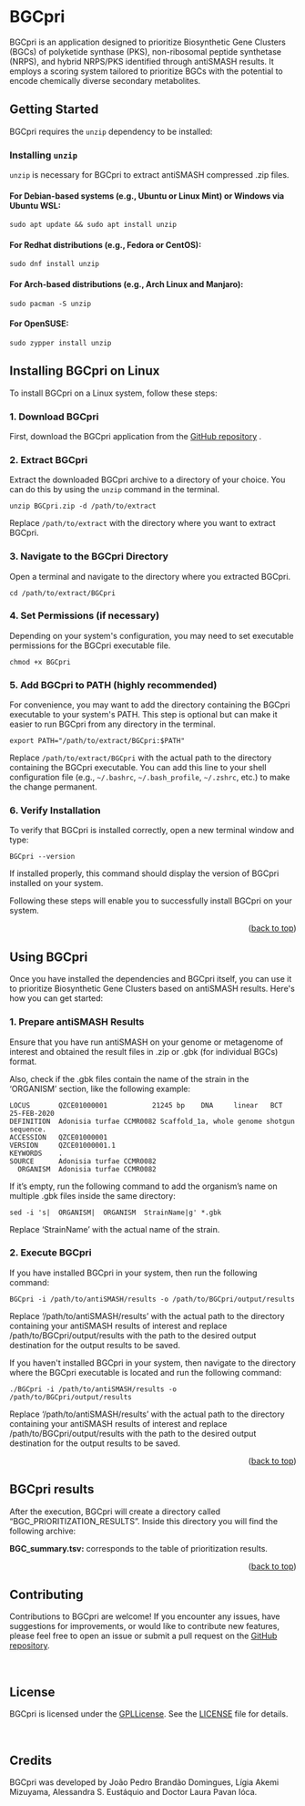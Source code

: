 <a id="readme-top"></a>
# BGCpri

BGCpri is an application designed to prioritize Biosynthetic Gene Clusters (BGCs) of polyketide synthase (PKS), non-ribosomal peptide synthetase (NRPS), and hybrid NRPS/PKS identified through antiSMASH results. It employs a scoring system tailored to prioritize BGCs with the potential to encode chemically diverse secondary metabolites.

## Getting Started

BGCpri requires the `unzip` dependency to be installed:

### **Installing `unzip`**
`unzip` is necessary for BGCpri to extract antiSMASH compressed .zip files.

#### For Debian-based systems (e.g., Ubuntu or Linux Mint) or Windows via Ubuntu WSL:

```
sudo apt update && sudo apt install unzip

```

#### For Redhat distributions (e.g., Fedora or CentOS):

```
sudo dnf install unzip

```

#### For Arch-based distributions (e.g., Arch Linux and Manjaro):

```
sudo pacman -S unzip

```

#### For OpenSUSE:

```
sudo zypper install unzip

```

## **Installing BGCpri on Linux**
To install BGCpri on a Linux system, follow these steps:

### 1. Download BGCpri

First, download the BGCpri application from the [GitHub repository](https://github.com/labAzul/BGCpri) .

### 2. Extract BGCpri

Extract the downloaded BGCpri archive to a directory of your choice. You can do this by using the `unzip` command in the terminal.

```
unzip BGCpri.zip -d /path/to/extract

```

Replace `/path/to/extract` with the directory where you want to extract BGCpri.

### 3. Navigate to the BGCpri Directory

Open a terminal and navigate to the directory where you extracted BGCpri.

```
cd /path/to/extract/BGCpri

```

### 4. Set Permissions (if necessary)

Depending on your system's configuration, you may need to set executable permissions for the BGCpri executable file.

```
chmod +x BGCpri

```

### 5. Add BGCpri to PATH (highly recommended)

For convenience, you may want to add the directory containing the BGCpri executable to your system's PATH. This step is optional but can make it easier to run BGCpri from any directory in the terminal.

```
export PATH="/path/to/extract/BGCpri:$PATH"

```

Replace `/path/to/extract/BGCpri` with the actual path to the directory containing the BGCpri executable. You can add this line to your shell configuration file (e.g., `~/.bashrc`, `~/.bash_profile`, `~/.zshrc`, etc.) to make the change permanent.

### 6. Verify Installation

To verify that BGCpri is installed correctly, open a new terminal window and type:

```
BGCpri --version

```

If installed properly, this command should display the version of BGCpri installed on your system.

Following these steps will enable you to successfully install BGCpri on your system.

<p align="right">(<a href="#readme-top">back to top</a>)</p>


## Using BGCpri
Once you have installed the dependencies and BGCpri itself, you can use it to prioritize Biosynthetic Gene Clusters based on antiSMASH results. Here's how you can get started:

### 1. **Prepare antiSMASH Results**
Ensure that you have run antiSMASH on your genome or metagenome of interest and obtained the result files in .zip or .gbk (for individual BGCs) format.

Also, check if the .gbk files contain the name of the strain in the ‘ORGANISM’ section, like the following example:

```
LOCUS       QZCE01000001           21245 bp    DNA     linear   BCT 25-FEB-2020
DEFINITION  Adonisia turfae CCMR0082 Scaffold_1a, whole genome shotgun sequence.
ACCESSION   QZCE01000001
VERSION     QZCE01000001.1
KEYWORDS    .
SOURCE      Adonisia turfae CCMR0082
  ORGANISM  Adonisia turfae CCMR0082
```

If it’s empty, run the following command to add the organism’s name on multiple .gbk files inside the same directory:

```
sed -i 's|  ORGANISM|  ORGANISM  StrainName|g' *.gbk
```

Replace ‘StrainName’ with the actual name of the strain.

### 2. **Execute BGCpri**
If you have installed BGCpri in your system, then run the following command:

```
BGCpri -i /path/to/antiSMASH/results -o /path/to/BGCpri/output/results

```
Replace ‘/path/to/antiSMASH/results’ with the actual path to the directory containing your antiSMASH results of interest and replace /path/to/BGCpri/output/results with the path to the desired output destination for the output results to be saved.

If you haven't installed BGCpri in your system, then navigate to the directory where the BGCpri executable is located and run the following command:

```
./BGCpri -i /path/to/antiSMASH/results -o /path/to/BGCpri/output/results

```
Replace ‘/path/to/antiSMASH/results’ with the actual path to the directory containing your antiSMASH results of interest and replace /path/to/BGCpri/output/results with the path to the desired output destination for the output results to be saved.

<p align="right">(<a href="#readme-top">back to top</a>)</p>


## BGCpri results

After the execution, BGCpri will create a directory called “BGC_PRIORITIZATION_RESULTS”. Inside this directory you will find the following archive:

**BGC_summary.tsv:**
corresponds to the table of prioritization results.


<p align="right">(<a href="#readme-top">back to top</a>)</p>

## Contributing

Contributions to BGCpri are welcome! If you encounter any issues, have suggestions for improvements, or would like to contribute new features, please feel free to open an issue or submit a pull request on the [GitHub repository](https://github.com/LabAzul/BGCpri).

<br>

## License

BGCpri is licensed under the [GPLLicense](https://www.gnu.org/licenses/gpl-3.0.html). See the [LICENSE](LICENSE) file for details.

<br>

## Credits
BGCpri was developed by João Pedro Brandão Domingues, Lígia Akemi Mizuyama, Alessandra S. Eustáquio and Doctor Laura Pavan Ióca.
